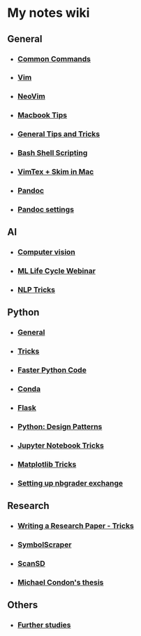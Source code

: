 # My notes wiki

## General

- ### [Common Commands](common_commands.md) 
- ### [Vim](vim.md)
- ### [NeoVim](neovim.md)
- ### [Macbook Tips](macbook-tips.md)
- ### [General Tips and Tricks](tips.md)
- ### [Bash Shell Scripting](bash.md)
- ### [VimTex + Skim in Mac](vimtex.md)
- ### [Pandoc](pandoc.md)
- ### [Pandoc settings](pandoc-settings.md)

## AI

- ### [Computer vision](ai/cv.md)
- ### [ML Life Cycle Webinar](ai/ml-life-cycle.md)
- ### [NLP Tricks](ai/nlp-tricks.md)

## Python

- ### [General](python/general.md)
- ### [Tricks](python/tricks.ipynb)
- ### [Faster Python Code](python/optimization.md)
- ### [Conda](python/conda.md)
- ### [Flask](python/flask.md)
- ### [Python: Design Patterns](python/design-patterns.md)
- ### [Jupyter Notebook Tricks](python/notebook-tricks.md)
- ### [Matplotlib Tricks](python/matplotlib-tricks.md)
- ### [Setting up nbgrader exchange](python/nbgrader.md)

## Research

- ### [Writing a Research Paper - Tricks](Research/paper-tricks.md)
- ### [SymbolScraper](Research/symbolscraper.md)
- ### [ScanSD](Research/scanssd.md)
- ### [Michael Condon's thesis](Research/condon-thesis.md)

## Others

- ### [Further studies](studies.md) 
